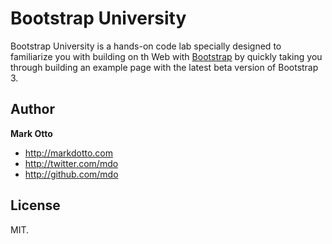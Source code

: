 # Bootstrap University

Bootstrap University is a hands-on code lab specially designed to familiarize you with building on th Web with [Bootstrap](http://getbootstrap.com) by quickly taking you through building an example page with the latest beta version of Bootstrap 3.

## Author

**Mark Otto**

+ http://markdotto.com
+ http://twitter.com/mdo
+ http://github.com/mdo

## License

MIT.
